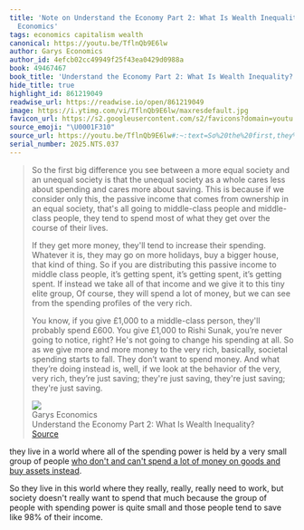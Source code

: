 ```yaml
---
title: 'Note on Understand the Economy Part 2: What Is Wealth Inequality? via Garys
  Economics'
tags: economics capitalism wealth
canonical: https://youtu.be/TflnQb9E6lw
author: Garys Economics
author_id: 4efcb02cc49949f25f43ea0429d0988a
book: 49467467
book_title: 'Understand the Economy Part 2: What Is Wealth Inequality?'
hide_title: true
highlight_id: 861219049
readwise_url: https://readwise.io/open/861219049
image: https://i.ytimg.com/vi/TflnQb9E6lw/maxresdefault.jpg
favicon_url: https://s2.googleusercontent.com/s2/favicons?domain=youtu.be
source_emoji: "\U0001F310"
source_url: https://youtu.be/TflnQb9E6lw#:~:text=So%20the%20first,they%27re%20just%20saving.
serial_number: 2025.NTS.037
---
```

> So the first big difference you see between a more equal society and an unequal society is that the unequal society as a whole cares less about spending and cares more about saving. This is because if we consider only this, the passive income that comes from ownership in an equal society, that's all going to middle-class people and middle-class people, they tend to spend most of what they get over the course of their lives.
> 
> If they get more money, they'll tend to increase their spending. Whatever it is, they may go on more holidays, buy a bigger house, that kind of thing. So if you are distributing this passive income to middle class people, it’s getting spent, it’s getting spent, it’s getting spent. If instead we take all of that income and we give it to this tiny elite group, Of course, they will spend a lot of money, but we can see from the spending profiles of the very rich.
> 
> You know, if you give £1,000 to a middle-class person, they'll probably spend £600. You give £1,000 to Rishi Sunak, you’re never going to notice, right? He's not going to change his spending at all. So as we give more and more money to the very rich, basically, societal spending starts to fall. They don’t want to spend money. And what they’re doing instead is, well, if we look at the behavior of the very, very rich, they’re just saving; they're just saving, they're just saving; they're just saving.
> <div class="quoteback-footer"><div class="quoteback-avatar"><img class="mini-favicon" src="https://s2.googleusercontent.com/s2/favicons?domain=youtu.be"></div><div class="quoteback-metadata"><div class="metadata-inner"><span style="display:none">FROM:</span><div aria-label="Garys Economics" class="quoteback-author"> Garys Economics</div><div aria-label="Understand the Economy Part 2: What Is Wealth Inequality?" class="quoteback-title"> Understand the Economy Part 2: What Is Wealth Inequality?</div></div></div><div class="quoteback-backlink"><a target="_blank" aria-label="go to the full text of this quotation" rel="noopener" href="https://youtu.be/TflnQb9E6lw#:~:text=So%20the%20first,they%27re%20just%20saving." class="quoteback-arrow"> Source</a></div></div>

they live in a world where all of the spending power is held by a very small group of people [who don't and can't spend a lot of money on goods and buy assets instead](https://www.joshbeckman.org/notes/861230894).

So they live in this world where they really, really, really need to work, but society doesn't really want to spend that much because the group of people with spending power is quite small and those people tend to save like 98% of their income.